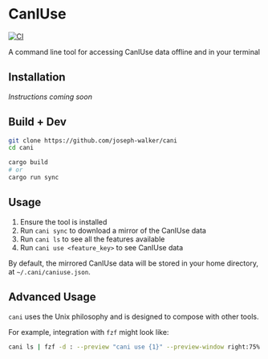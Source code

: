 # CanIUse

[![CI](https://github.com/joseph-walker/cani/actions/workflows/ci.yml/badge.svg)](https://github.com/joseph-walker/cani/actions/workflows/ci.yml)

A command line tool for accessing CanIUse data offline and in your terminal

## Installation

_Instructions coming soon_

## Build + Dev

```bash
git clone https://github.com/joseph-walker/cani
cd cani

cargo build
# or
cargo run sync
````

## Usage

1) Ensure the tool is installed
2) Run `cani sync` to download a mirror of the CanIUse data
3) Run `cani ls` to see all the features available
4) Run `cani use <feature_key>` to see CanIUse data

By default, the mirrored CanIUse data will be stored in your home directory, at `~/.cani/caniuse.json`.

## Advanced Usage

`cani` uses the Unix philosophy and is designed to compose with other tools.

For example, integration with `fzf` might look like:

```bash
cani ls | fzf -d : --preview "cani use {1}" --preview-window right:75%:wrap
```
